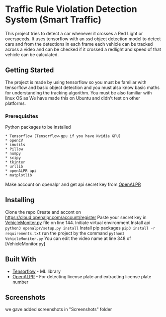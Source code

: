 # Traffic Rule Violation Detection System (Smart Traffic)

This project tries to detect a car whenever it crosses a Red Light or overspeeds.
It uses tensorflow with an ssd object detection model to detect cars and from the detections in each frame each vehicle can be tracked across a video and can be checked if it crossed a redlight and speed of that vehicle can be calculated.

## Getting Started

The project is made by using tensorflow so you must be familiar with tensorflow and basic object detection and you must also know basic maths for understanding the tracking algorithm. You must be also familiar with linux OS as We have made this on Ubuntu and didn't test on other platforms.

### Prerequisites

Python packages to be installed

```
* Tensorflow (Tensorflow-gpu if you have Nvidia GPU)
* openCV
* imutils
* Pillow
* numpy
* scipy
* tkinter
* urllib
* openALPR api
* matplotlib
```
Make account on openalpr and get api secret key from [OpenALPR](https://www.openalpr.com/)

## Installing

Clone the repo
Create and accont on https://cloud.openalpr.com/account/register
Paste your secret key in [VehicleMoniter.py](https://github.com/luckynirania/devhack_victor/blob/master/VehicleMoniter.py) file on line 144.
Initiate virtual environment
Install api ```python3 openalpr/setup.py install```
Install pip packages ```pip3 install -r requirements.txt```
run the project by the command ```python3 VehicleMoniter.py```
You can edit the video name at line 348 of [VehicleMonitor.py]

## Built With

* [Tensorflow](https://www.tensorflow.org/) - ML library
* [OpenALPR](https://www.openalpr.com/) - For detecting license plate and extracting license plate number

## Screenshots
we gave added screenshots in "Screenshots" folder
